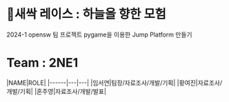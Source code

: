 # 🌱새싹 레이스 : 하늘을 향한 모험


 2024-1 opensw 팀 프로젝트
 pygame을 이용한 Jump Platform 만들기

# Team : 2NE1
|NAME|ROLE|
|------|---|---|
|임서연|팀장/자료조사/개발/기획|
|황여진|자료조사/개발/기획|
|혼주영|자료조사/개발/발표|
 

